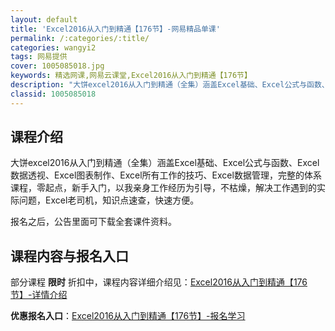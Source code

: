```yaml
---
layout: default
title: 'Excel2016从入门到精通【176节】-网易精品单课'
permalink: /:categories/:title/
categories: wangyi2
tags: 网易提供
cover: 1005085018.jpg
keywords: 精选网课,网易云课堂,Excel2016从入门到精通【176节】
description: "大饼excel2016从入门到精通（全集）涵盖Excel基础、Excel公式与函数、Excel数据透视、Excel图表制作、Excel所有工作的技巧、Excel数据管理，完整的体系课程，零起"
classid: 1005085018
---
```


## 课程介绍

大饼excel2016从入门到精通（全集）涵盖Excel基础、Excel公式与函数、Excel数据透视、Excel图表制作、Excel所有工作的技巧、Excel数据管理，完整的体系课程，零起点，新手入门，以我亲身工作经历为引导，不枯燥，解决工作遇到的实际问题，Excel老司机，知识点速查，快速方便。

报名之后，公告里面可下载全套课件资料。

## 课程内容与报名入口

部分课程 **限时** 折扣中，课程内容详细介绍见：[Excel2016从入门到精通【176节】-详情介绍](https://study.163.com/course/introduction/1005085018.htm?share=1&shareId=1025206652&utm_campaign=share&utm_medium=iphoneShare&utm_source=&utm_u=1025206652)

**优惠报名入口**：[Excel2016从入门到精通【176节】-报名学习](https://study.163.com/course/introduction/1005085018.htm?share=1&shareId=1025206652&utm_campaign=share&utm_medium=iphoneShare&utm_source=&utm_u=1025206652)


